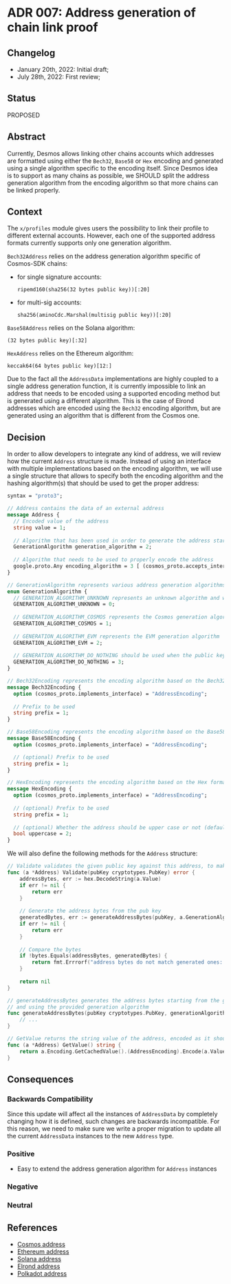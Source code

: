 # ADR 007: Address generation of chain link proof

## Changelog

- January 20th, 2022: Initial draft;
- July 28th, 2022: First review;

## Status

PROPOSED

## Abstract

Currently, Desmos allows linking other chains accounts which addresses are formatted using either the `Bech32`, `Base58` or `Hex` encoding and generated using a single algorithm specific to the encoding itself. Since Desmos idea is to support as many chains as possible, we SHOULD split the address generation algorithm from the encoding algorithm so that more chains can be linked properly.

## Context

The `x/profiles` module gives users the possibility to link their profile to different external accounts.  However, each one of the supported address formats currently supports only one generation algorithm.

`Bech32Address` relies on the address generation algorithm specific of Cosmos-SDK chains:
- for single signature accounts: 
  ```
  ripemd160(sha256(32 bytes public key))[:20]
  ``` 
- for multi-sig accounts: 
  ```
  sha256(aminoCdc.Marshal(multisig public key))[:20]
  ```

`Base58Address` relies on the Solana algorithm:
```
(32 bytes public key)[:32]
```

`HexAddress` relies on the Ethereum algorithm:
```
keccak64(64 bytes public key)[12:]
```

Due to the fact all the `AddressData` implementations are highly coupled to a single address generation function, it is currently impossible to link an address that needs to be encoded using a supported encoding method but is generated using a different algorithm. This is the case of Elrond addresses which are encoded using the `Bech32` encoding algorithm, but are generated using an algorithm that is different from the Cosmos one.

## Decision

In order to allow developers to integrate any kind of address, we will review how the current `Address` structure is made. Instead of using an interface with multiple implementations based on the encoding algorithm, we will use a single structure that allows to specify both the encoding algorithm and the hashing algorithm(s) that should be used to get the proper address: 

```protobuf
syntax = "proto3";

// Address contains the data of an external address
message Address {
  // Encoded value of the address
  string value = 1;
  
  // Algorithm that has been used in order to generate the address starting from the public key bytes
  GenerationAlgorithm generation_algorithm = 2;
  
  // Algorithm that needs to be used to properly encode the address 
  google.proto.Any encoding_algorithm = 3 [ (cosmos_proto.accepts_interface) = "AddressEncoding" ];
}

// GenerationAlgorithm represents various address generation algorithms
enum GenerationAlgorithm {
  // GENERATION_ALGORITHM_UNKNOWN represents an unknown algorithm and will be discarded 
  GENERATION_ALGORITHM_UNKNOWN = 0;
  
  // GENERATION_ALGORITHM_COSMOS represents the Cosmos generation algorithm
  GENERATION_ALGORITHM_COSMOS = 1;
  
  // GENERATION_ALGORITHM_EVM represents the EVM generation algorithm  
  GENERATION_ALGORITHM_EVM = 2;
  
  // GENERATION_ALGORITHM_DO_NOTHING should be used when the public key bytes do not need to be modified  
  GENERATION_ALGORITHM_DO_NOTHING = 3;
}

// Bech32Encoding represents the encoding algorithm based on the Bech32 format
message Bech32Encoding {
  option (cosmos_proto.implements_interface) = "AddressEncoding";
  
  // Prefix to be used
  string prefix = 1; 
}

// Base58Encoding represents the encoding algorithm based on the Base58 format
message Base58Encoding {
  option (cosmos_proto.implements_interface) = "AddressEncoding";

  // (optional) Prefix to be used
  string prefix = 1;
}

// HexEncoding represents the encoding algorithm based on the Hex format
message HexEncoding {
  option (cosmos_proto.implements_interface) = "AddressEncoding";
  
  // (optional) Prefix to be used
  string prefix = 1;
  
  // (optional) Whether the address should be upper case or not (default: false)
  bool uppercase = 2;
}
```

We will also define the following methods for the `Address` structure: 

```go
// Validate validates the given public key against this address, to make sure they match
func (a *Address) Validate(pubKey cryptotypes.PubKey) error {
	addressBytes, err := hex.DecodeString(a.Value)
	if err != nil {
		return err
	}
	
	// Generate the address bytes from the pub key
	generatedBytes, err := generateAddressBytes(pubKey, a.GenerationAlgorithm)
	if err != nil {
		return err
	}
	
	// Compare the bytes
	if !bytes.Equals(addressBytes, generatedBytes) {
		return fmt.Errrorf("address bytes do not match generated ones: expected %s but got %s", addressBytes, generatedBytes)	
	}
	
	return nil
}

// generateAddressBytes generates the address bytes starting from the given public key 
// and using the provided generation algorithm
func generateAddressBytes(pubKey cryptotypes.PubKey, generationAlgorithm GenerationAlgorithm) ([]byte, error) {
	// ...
}

// GetValue returns the string value of the address, encoded as it should be
func (a *Address) GetValue() string {
	return a.Encoding.GetCachedValue().(AddressEncoding).Encode(a.Value)
}
```


## Consequences

### Backwards Compatibility

Since this update will affect all the instances of `AddressData` by completely changing how it is defined, such changes are backwards incompatible. For this reason, we need to make sure we write a proper migration to update all the current `AddressData` instances to the new `Address` type. 

### Positive

- Easy to extend the address generation algorithm for `Address` instances

### Negative

### Neutral

## References

- [Cosmos address](https://docs.cosmos.network/master/architecture/adr-028-public-key-addresses.html#legacy-public-key-addresses-don-t-change)
- [Ethereum address](https://ethereum.org/en/developers/docs/accounts/#account-creation)
- [Solana address](https://docs.solana.com/terminology#account)
- [Elrond address](https://docs.elrond.com/technology/glossary/)
- [Polkadot address](https://wiki.polkadot.network/docs/learn-accounts#address-format)